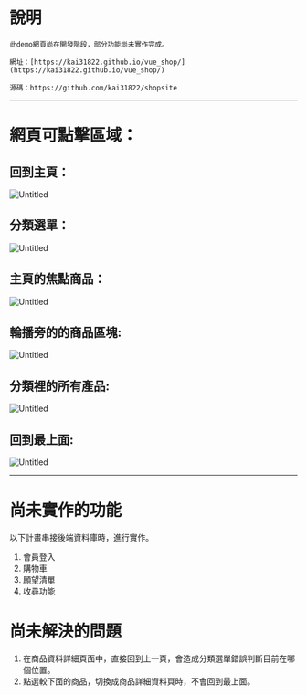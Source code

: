 # 說明

    此demo網頁尚在開發階段，部分功能尚未實作完成。

    網址：[https://kai31822.github.io/vue_shop/](https://kai31822.github.io/vue_shop/)

    源碼：https://github.com/kai31822/shopsite

---

# 網頁可點擊區域：

## 回到主頁：

![Untitled](https://www.notion.so/1-7806b76ae0644449a7649f2b5576cc01#214b8920547b4e5189ada79f12ba882d)

## 分類選單：

![Untitled](https://www.notion.so/1-7806b76ae0644449a7649f2b5576cc01#3debdb7523094e918d430643068aa38a)

## 主頁的焦點商品：

![Untitled](https://www.notion.so/1-7806b76ae0644449a7649f2b5576cc01#7f564f89712c48ad9d36d8574eb66abb)

## 輪播旁的的商品區塊:

![Untitled](https://www.notion.so/1-7806b76ae0644449a7649f2b5576cc01#75421b7ccf63458aa0bf8ae751b054c4)

## 分類裡的所有產品:

![Untitled](https://www.notion.so/1-7806b76ae0644449a7649f2b5576cc01#dc3ad461993948609625b799db047b0c)

## 回到最上面:

![Untitled](https://www.notion.so/1-7806b76ae0644449a7649f2b5576cc01#2b5926a37f81478db3535d7e3692c434)

---

# 尚未實作的功能

以下計畫串接後端資料庫時，進行實作。

1. 會員登入
2. 購物車
3. 願望清單
4. 收尋功能

# 尚未解決的問題

1. 在商品資料詳細頁面中，直接回到上一頁，會造成分類選單錯誤判斷目前在哪個位置。
2. 點選較下面的商品，切換成商品詳細資料頁時，不會回到最上面。

